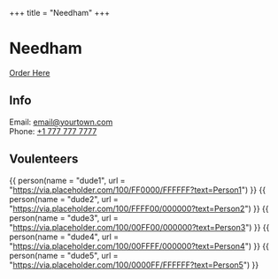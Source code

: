 +++
title = "Needham"
+++

# Needham

<div class="biglink center">

[Order Here](https://docs.google.com/forms/d/e/1FAIpQLSe6himTn2ZFx6t9qDS0tgEEysNPaztKkpILCzifTpicNb575Q/viewform)
<!-- [Volunteer](#) -->

</div>

## Info

Email: [email@yourtown.com](mailto:email@yourtown.com)<br>
Phone: [+1 777 777 7777](tel:17777777777)

## Voulenteers
{{ person(name = "dude1", url = "https://via.placeholder.com/100/FF0000/FFFFFF?text=Person1") }}
{{ person(name = "dude2", url = "https://via.placeholder.com/100/FFFF00/000000?text=Person2") }}
{{ person(name = "dude3", url = "https://via.placeholder.com/100/00FF00/000000?text=Person3") }}
{{ person(name = "dude4", url = "https://via.placeholder.com/100/00FFFF/000000?text=Person4") }}
{{ person(name = "dude5", url = "https://via.placeholder.com/100/0000FF/FFFFFF?text=Person5") }}

